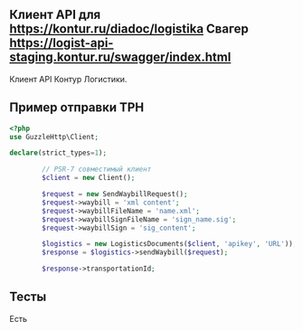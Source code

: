 Клиент API для https://kontur.ru/diadoc/logistika
Свагер https://logist-api-staging.kontur.ru/swagger/index.html
---------------------------

Клиент API Контур Логистики.

## Пример отправки ТРН

```php
<?php
use GuzzleHttp\Client;

declare(strict_types=1);

        // PSR-7 совместимый клиент
        $client = new Client();

        $request = new SendWaybillRequest();
        $request->waybill = 'xml content';
        $request->waybillFileName = 'name.xml';
        $request->waybillSignFileName = 'sign_name.sig';
        $request->waybillSign = 'sig_content';

        $logistics = new LogisticsDocuments($client, 'apikey', 'URL'));
        $response = $logistics->sendWaybill($request);

        $response->transportationId;
```

## Тесты

Есть
